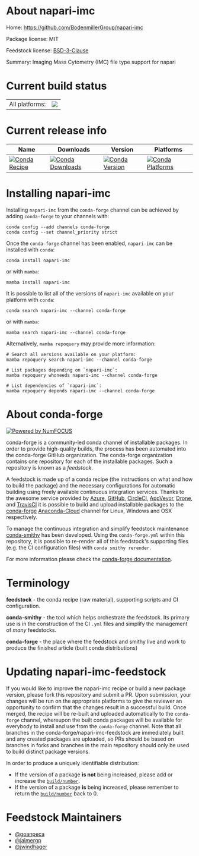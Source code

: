 About napari-imc
================

Home: https://github.com/BodenmillerGroup/napari-imc

Package license: MIT

Feedstock license: [BSD-3-Clause](https://github.com/conda-forge/napari-imc-feedstock/blob/main/LICENSE.txt)

Summary: Imaging Mass Cytometry (IMC) file type support for napari

Current build status
====================


<table><tr><td>All platforms:</td>
    <td>
      <a href="https://dev.azure.com/conda-forge/feedstock-builds/_build/latest?definitionId=15243&branchName=main">
        <img src="https://dev.azure.com/conda-forge/feedstock-builds/_apis/build/status/napari-imc-feedstock?branchName=main">
      </a>
    </td>
  </tr>
</table>

Current release info
====================

| Name | Downloads | Version | Platforms |
| --- | --- | --- | --- |
| [![Conda Recipe](https://img.shields.io/badge/recipe-napari--imc-green.svg)](https://anaconda.org/conda-forge/napari-imc) | [![Conda Downloads](https://img.shields.io/conda/dn/conda-forge/napari-imc.svg)](https://anaconda.org/conda-forge/napari-imc) | [![Conda Version](https://img.shields.io/conda/vn/conda-forge/napari-imc.svg)](https://anaconda.org/conda-forge/napari-imc) | [![Conda Platforms](https://img.shields.io/conda/pn/conda-forge/napari-imc.svg)](https://anaconda.org/conda-forge/napari-imc) |

Installing napari-imc
=====================

Installing `napari-imc` from the `conda-forge` channel can be achieved by adding `conda-forge` to your channels with:

```
conda config --add channels conda-forge
conda config --set channel_priority strict
```

Once the `conda-forge` channel has been enabled, `napari-imc` can be installed with `conda`:

```
conda install napari-imc
```

or with `mamba`:

```
mamba install napari-imc
```

It is possible to list all of the versions of `napari-imc` available on your platform with `conda`:

```
conda search napari-imc --channel conda-forge
```

or with `mamba`:

```
mamba search napari-imc --channel conda-forge
```

Alternatively, `mamba repoquery` may provide more information:

```
# Search all versions available on your platform:
mamba repoquery search napari-imc --channel conda-forge

# List packages depending on `napari-imc`:
mamba repoquery whoneeds napari-imc --channel conda-forge

# List dependencies of `napari-imc`:
mamba repoquery depends napari-imc --channel conda-forge
```


About conda-forge
=================

[![Powered by
NumFOCUS](https://img.shields.io/badge/powered%20by-NumFOCUS-orange.svg?style=flat&colorA=E1523D&colorB=007D8A)](https://numfocus.org)

conda-forge is a community-led conda channel of installable packages.
In order to provide high-quality builds, the process has been automated into the
conda-forge GitHub organization. The conda-forge organization contains one repository
for each of the installable packages. Such a repository is known as a *feedstock*.

A feedstock is made up of a conda recipe (the instructions on what and how to build
the package) and the necessary configurations for automatic building using freely
available continuous integration services. Thanks to the awesome service provided by
[Azure](https://azure.microsoft.com/en-us/services/devops/), [GitHub](https://github.com/),
[CircleCI](https://circleci.com/), [AppVeyor](https://www.appveyor.com/),
[Drone](https://cloud.drone.io/welcome), and [TravisCI](https://travis-ci.com/)
it is possible to build and upload installable packages to the
[conda-forge](https://anaconda.org/conda-forge) [Anaconda-Cloud](https://anaconda.org/)
channel for Linux, Windows and OSX respectively.

To manage the continuous integration and simplify feedstock maintenance
[conda-smithy](https://github.com/conda-forge/conda-smithy) has been developed.
Using the ``conda-forge.yml`` within this repository, it is possible to re-render all of
this feedstock's supporting files (e.g. the CI configuration files) with ``conda smithy rerender``.

For more information please check the [conda-forge documentation](https://conda-forge.org/docs/).

Terminology
===========

**feedstock** - the conda recipe (raw material), supporting scripts and CI configuration.

**conda-smithy** - the tool which helps orchestrate the feedstock.
                   Its primary use is in the construction of the CI ``.yml`` files
                   and simplify the management of *many* feedstocks.

**conda-forge** - the place where the feedstock and smithy live and work to
                  produce the finished article (built conda distributions)


Updating napari-imc-feedstock
=============================

If you would like to improve the napari-imc recipe or build a new
package version, please fork this repository and submit a PR. Upon submission,
your changes will be run on the appropriate platforms to give the reviewer an
opportunity to confirm that the changes result in a successful build. Once
merged, the recipe will be re-built and uploaded automatically to the
`conda-forge` channel, whereupon the built conda packages will be available for
everybody to install and use from the `conda-forge` channel.
Note that all branches in the conda-forge/napari-imc-feedstock are
immediately built and any created packages are uploaded, so PRs should be based
on branches in forks and branches in the main repository should only be used to
build distinct package versions.

In order to produce a uniquely identifiable distribution:
 * If the version of a package **is not** being increased, please add or increase
   the [``build/number``](https://docs.conda.io/projects/conda-build/en/latest/resources/define-metadata.html#build-number-and-string).
 * If the version of a package **is** being increased, please remember to return
   the [``build/number``](https://docs.conda.io/projects/conda-build/en/latest/resources/define-metadata.html#build-number-and-string)
   back to 0.

Feedstock Maintainers
=====================

* [@goanpeca](https://github.com/goanpeca/)
* [@jaimergp](https://github.com/jaimergp/)
* [@jwindhager](https://github.com/jwindhager/)

